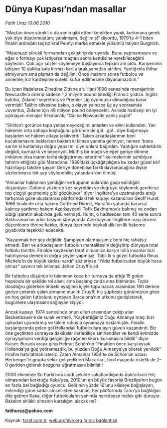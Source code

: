 # Dünya Kupası’ndan masallar 

*Fatih Uraz 10.06.2010*

<div class="yazi">
<p>“Maçtan önce sürekli o da senin gibi etten-kemikten yapılı, korkmana gerek yok diye düşünmüştüm; yanılmışım, değilmiş!” diyordu, 1970’te 4-1 biten finalin ardından taçsız kral Pele’yi marke etmekle yükümlü İtalyan Burgnich.</p>
<p>“Materazzi sürekli formamdan çekiştirip duruyordu. Bunu yapmamasını ve eğer o formayı çok istiyorsa maçtan sonra kendisine verebileceğimi söyledim. Çok ağır sözler söylemeye başlayınca tepkim ani oldu. Kariyerimin bitişine 10 dakika kala kırmızı kart alarak sahadan atıldım. Yaptığımla iftihar etmiyorum ama pişman da değilim. Önce insanım sonra futbolcu ve annemle, kız kardeşime sürekli küfür edilmesine dayanamazdım.”</p>
<p>Bu içten ifadelerse Zinedine Zidane ait. Hani 1996 senesinde menajerinin Newcastle’a önerip sadece 1,2 milyon pound istediği Fransız yıldıza. İngiliz kulübü, Zidane’ı seyretmiş ve Premier Lig oyuncusu olmadığına karar vermişti! Talihin cilvesine bakın, o olayın yalnızca üç ay sonrasında Juventus, Zidane için 48 milyon pound ödeyecekti. Aslında hadiseyi en iyi açıklayan menajer Silkman’dı; “Galiba Newcastle yanlış yaptı!”</p>
<p>“Shilton’ı görünce topa yetişemeyeceğimi anladım ve elimi kullandım. Yan hakemin orta sahaya koştuğunu görünce de gol.. gol.. diye bağırmaya başladım ve hakem oltaya takılıverdi! Takım arkadaşlarımın beni kucaklamasını beklerken baktım ki kimse yanıma gelmiyor, hemen ‘bana sarılın ki kutlamayı doğru yapalım’ diye onlara bağırdım. Yaptığım sahtekârlık değildi, kurnazlık ve beceriydi. Müthiş bir maçtı ve eğer geriye dönme imkânım olsa inanın tarihi değiştirmeyi isterdim!” kelimelerinin sahibiyse tahmin ettiğiniz gibi Maradona. 1986’daki üçkâğıtçılığına bu kadar güzel kılıf hazırlayışı takdire şayan! Geriye dönebilse farklı davranacağına ilişkin sözlerineyse tek şey söylenebilir; yalandan kim ölmüş!</p>
<p>“Almanlar haklarının yendiğini ve kupanın onlardan gasp edildiğini düşünüyor. Golümü yüzlerce kez seyrettim ve doğruyu söylemek gerekirse top çizgiyi geçmemiş gibi gözüküyor” diyor İngiltere’ye uzatmalarda attığı tartışmalı golle uluslararası platformdaki tek kupayı kazandıran Geoff Hurst. 1966 finalinde orta hakem Gottfried Dienst, Hurst’ün şutunda kararsız kalınca yardımcı hakem Azerbaycanlı Tofik Bakhramov’a bakmış ve ondan aldığı işaretin akabinde golü vermişti. Hurst, o hadiseden tam 40 sene sonra Bakhramov’un adını taşıyan stadyumda Azerbaycan-İngiltere maçı öncesi düzenlenen törene katılıp, dünya üzerinde heykeli dikilen ilk hakeme gıyabında teşekkür edecekti.</p>
<p>“Kazanmak her şey değildir. Şampiyon olamayışımız beni hiç rahatsız etmedi. Ben ve arkadaşlarım futbolun mantalitesini değiştirip dünyaya total futbolu tanıttık. Finalde kaybeden taraf olmamıza karşın hâlâ insanlar bizi hatırlıyorsa demek ki doğru şeyler yapmışız. Tabii ki o güzel futbolda Rinus Michels’in de büyük katkısı vardı” sözleriyse “Yıldız futbolcudan büyük hoca olmaz” savının tek istisnası Johan Cruyff’e ait.</p>
<p>Bir futbolcu düşünün ki takımının koca bir turnuva da attığı 15 golün hepsinde bir şekilde rol alsın; ama başlangıcında ama bitiminde. Topla dosdoğru giderken öndeki ayağının içiyle topu bacak arasından 180 derece geriye çekerek çalım atmanın mucidi Cruyff, hiç şüphesiz günümüzün göze en hoş gelen futbolunu oynayan Barcelona’nın ufkunu genişleterek, bugünlere ulaşmasını sağlayan kişiydi.</p>
<p>Ancak kupayı  1974 senesinde onun elleri arasından çekip alan Beckenbauer’e de kulak vermeli. “Kaybettiğimiz Doğu Almanya maçı bizi uykudan uyandırmış ve takım ruhuyla oynamaya başlamıştık. Finalin başlangıcında gelen gol Hollandalı futbolculara aşırı güven kazandırdı. Biz öne geçtikten sonraysa dakikalar ilerledikçe sinirlendiler ve kendi evimizde oynayışımızın verdiği gerginliğe rağmen skoru korumasını bildik” diyor Kaiser. Burada araya girip Helmut Schön’ün “Finalden önce karşılaşsak Hollanda’ya güç yetiremezdik, bu yüzden Doğu Almanya’ya bilerek yenildik” itirafını hatırlatmak isteriz. Zaten Almanlar 1954’te de Schön’ün ustası Herberger’le grupta sekiz gol yedikleri Macarları, final maçında üstelik de 2-0 geriden gelerek bozguna uğratmasını bilmişti!</p>
<p>2000 ekiminde Su Parkı’nda ciddi şekilde sakatlandığında doktorların felç olmasından korktuğu Kaka’ysa, 2010’un en büyük favorisi Brezilya’nın bugün en fazla bel bağladığı oyuncu. Gelirinin yüzde 10’unu kiliseye bağışlayan, evlendiği güne kadar cinsellikten sakınan, her platformda Tanrı’ya bağlılığını dile getiren Kaka, diğer futbolcuların yanında neredeyse melek gibi duruyor. Bakalım ahlâklı olmanın karşılığını alacak mı?</p>
<p><b>fatihuraz@yahoo.com</b></p></div>

Kaynak: [taraf.com.tr](http://www.taraf.com.tr:80/fatih-uraz/makale-dunya-kupasi-ndan-masallar.htm), [web.archive.org (arşiv bağlantısı)](http://web.archive.org/web/20100612235728/http://www.taraf.com.tr:80/fatih-uraz/makale-dunya-kupasi-ndan-masallar.htm)
